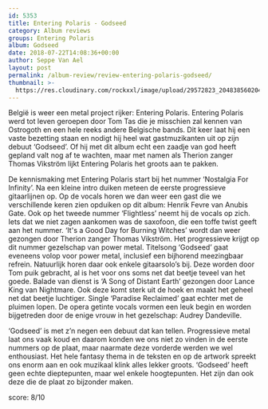 ```yaml
---
id: 5353
title: Entering Polaris - Godseed
category: Album reviews
groups: Entering Polaris
album: Godseed
date: 2018-07-22T14:08:36+00:00
author: Seppe Van Ael
layout: post
permalink: /album-review/review-entering-polaris-godseed/
thumbnail: >-
  https://res.cloudinary.com/rockxxl/image/upload/29572823_2048385602043358_6725836529945529418_n.jpg
---
```

België is weer een metal project rijker: Entering Polaris. Entering Polaris werd tot leven geroepen door Tom Tas die je misschien zal kennen van Ostrogoth en een hele reeks andere Belgische bands. Dit keer laat hij een vaste bezetting staan en nodigt hij heel wat gastmuzikanten uit op zijn debuut ‘Godseed’. Of hij met dit album echt een zaadje van god heeft gepland valt nog af te wachten, maar met namen als Therion zanger Thomas Vikström lijkt Entering Polaris het groots aan te pakken.

De kennismaking met Entering Polaris start bij het nummer ‘Nostalgia For Infinity’. Na een kleine intro duiken meteen de eerste progressieve gitaarlijnen op. Op de vocals horen we dan weer een gast die we verschillende keren zien opduiken op dit album: Henrik Fevre van Anubis Gate. Ook op het tweede nummer ‘Flightless’ neemt hij de vocals op zich. Iets dat we niet zagen aankomen was de saxofoon, die een toffe twist geeft aan het nummer. ‘It's a Good Day for Burning Witches’ wordt dan weer gezongen door Therion zanger Thomas Vikström. Het progressieve krijgt op dit nummer gezelschap van power metal. Titelsong ‘Godseed’ gaat eveneens volop voor power metal, inclusief een bijhorend meezingbaar refrein. Natuurlijk horen daar ook enkele gitaarsolo’s bij. Deze worden door Tom puik gebracht, al is het voor ons soms net dat beetje teveel van het goede. Balade van dienst is ‘A Song of Distant Earth’ gezongen door Lance King van Nightmare. Ook deze komt sterk uit de hoek en maakt het geheel net dat beetje luchtiger. Single ‘Paradise Reclaimed’ gaat echter met de pluimen lopen. De opera getinte vocals vormen een leuk begin en worden bijgetreden door de enige vrouw in het gezelschap: Audrey Dandeville.

‘Godseed’ is met z’n negen een debuut dat kan tellen. Progressieve metal laat ons vaak koud en daarom konden we ons niet zo vinden in de eerste nummers op de plaat, maar naarmate deze vorderde werden we wel enthousiast. Het hele fantasy thema in de teksten en op de artwork spreekt ons enorm aan en ook muzikaal klink alles lekker groots. ‘Godseed’ heeft geen echte dieptepunten, maar wel enkele hoogtepunten. Het zijn dan ook deze die de plaat zo bijzonder maken.

score: 8/10
